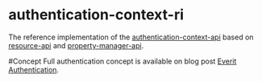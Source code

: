 authentication-context-ri
=========================

The reference implementation of the [authentication-context-api][1] based on 
[resource-api][2] and [property-manager-api][3].

#Concept
Full authentication concept is available on blog post [Everit Authentication][4].

[1]: https://github.com/everit-org/authentication-context-api
[2]: https://github.com/everit-org/resource-api
[3]: https://github.com/everit-org/property-manager-api
[4]: http://everitorg.wordpress.com/2014/07/31/everit-authentication/

